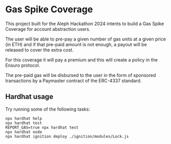 # Gas Spike Coverage

This project built for the Aleph Hackathon 2024 intents to build a Gas Spike Coverage for account abstraction users. 

The user will be able to pre-pay a given number of gas units at a given price (in ETH) and if that pre-paid amount is not enough, a payout will be released to cover the extra cost.

For this coverage it will pay a premium and this will create a policy in the Ensuro protocol. 

The pre-paid gas will be disbursed to the user in the form of sponsored transactions by a Paymaster contract of the ERC-4337 standard.


## Hardhat usage

Try running some of the following tasks:

```shell
npx hardhat help
npx hardhat test
REPORT_GAS=true npx hardhat test
npx hardhat node
npx hardhat ignition deploy ./ignition/modules/Lock.js
```
